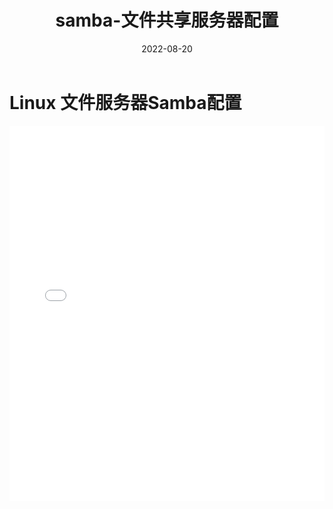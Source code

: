 ﻿---
title: samba-文件共享服务器配置
category:
  - Linux
  - 服务器配置
tag:
  - samba
  - 文件共享
  - 跨平台
date: 2022-08-20

---
# Linux 文件服务器Samba配置

<iframe 
  src="../_resources/Linux_文件服务器Samba配置.resources/第六章文件服务器Samba的配置.pdf" 
  width="100%" 
  height="600px" 
  style="border: none;"
>
  <p>您的浏览器不支持 PDF 预览，请<a href="../_resources/Linux_文件服务器Samba配置.resources/第六章文件服务器Samba的配置.pdf">下载 PDF</a>。</p>
</iframe>
